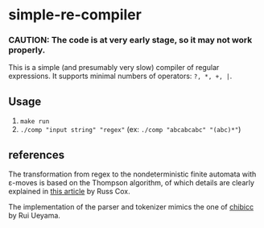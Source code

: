 # simple-re-compiler

### CAUTION: The code is at very early stage, so it may not work properly.

This is a simple (and presumably very slow) compiler of regular expressions. It supports minimal numbers of operators: ```?, *, +, |```.

## Usage
1. ```make run```
2. ```./comp "input string" "regex"``` (ex: ```./comp "abcabcabc" "(abc)*"```)

## references
The transformation from regex to the nondeterministic finite automata with ε-moves is based on the Thompson algorithm, of which details are clearly explained in [this article](https://swtch.com/~rsc/regexp/regexp1.html) by Russ Cox.

The implementation of the parser and tokenizer mimics the one of [chibicc](https://github.com/rui314/chibicc) by Rui Ueyama.
